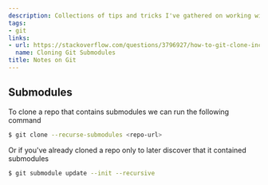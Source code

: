 ```yaml
---
description: Collections of tips and tricks I've gathered on working with Git
tags:
- git
links:
- url: https://stackoverflow.com/questions/3796927/how-to-git-clone-including-submodules
  name: Cloning Git Submodules
title: Notes on Git
---
```


## Submodules

To clone a repo that contains submodules we can run the following command

```sh
$ git clone --recurse-submodules <repo-url>
```

Or if you've already cloned a repo only to later discover that it contained
submodules

```sh
$ git submodule update --init --recursive
```

